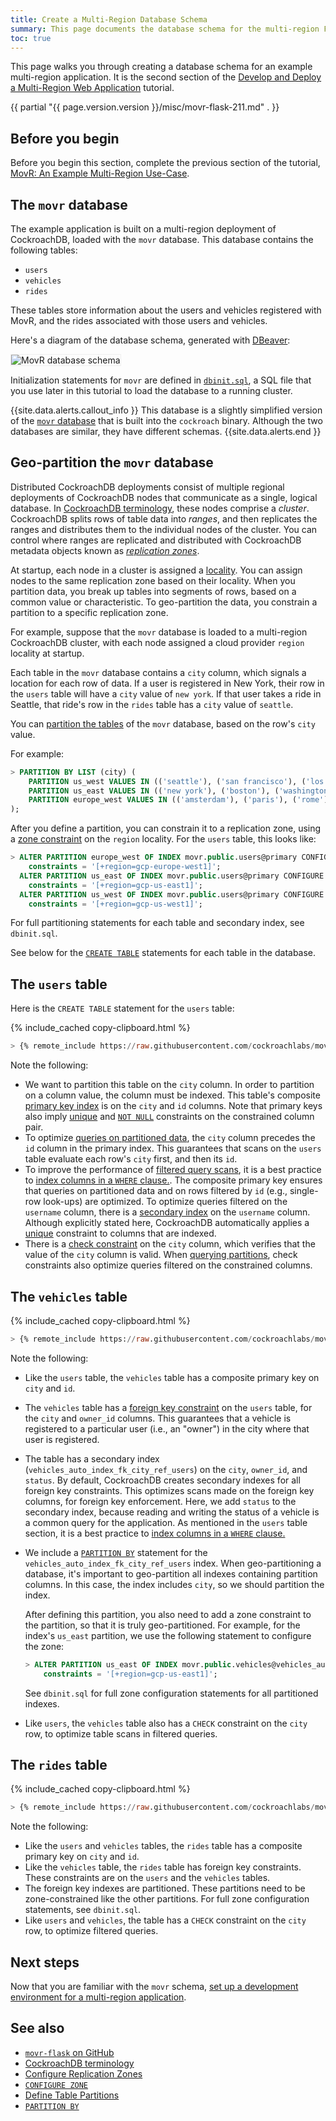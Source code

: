 ```yaml
---
title: Create a Multi-Region Database Schema
summary: This page documents the database schema for the multi-region Flask application built on CockroachDB.
toc: true
---
```


This page walks you through creating a database schema for an example multi-region application. It is the second section of the [Develop and Deploy a Multi-Region Web Application](multi-region-overview.html) tutorial.

{{ partial "{{ page.version.version }}/misc/movr-flask-211.md" . }}

## Before you begin

Before you begin this section, complete the previous section of the tutorial, [MovR: An Example Multi-Region Use-Case](multi-region-use-case.html).

## The `movr` database

The example application is built on a multi-region deployment of CockroachDB, loaded with the `movr` database. This database contains the following tables:

- `users`
- `vehicles`
- `rides`

These tables store information about the users and vehicles registered with MovR, and the rides associated with those users and vehicles.

Here's a diagram of the database schema, generated with [DBeaver](dbeaver.html):

<img src="{{ 'images/v20.2/movr_v2.png' | relative_url }}" alt="MovR database schema" style="border:1px solid #eee;max-width:100%" />

Initialization statements for `movr` are defined in [`dbinit.sql`](https://github.com/cockroachlabs/movr-flask/blob/v1.0/dbinit.sql), a SQL file that you use later in this tutorial to load the database to a running cluster.

{{site.data.alerts.callout_info }}
This database is a slightly simplified version of the [`movr` database](movr.html) that is built into the `cockroach` binary. Although the two databases are similar, they have different schemas.
{{site.data.alerts.end }}

## Geo-partition the `movr` database

Distributed CockroachDB deployments consist of multiple regional deployments of CockroachDB nodes that communicate as a single, logical database. In [CockroachDB terminology](architecture/overview.html#terms), these nodes comprise a *cluster*. CockroachDB splits rows of table data into *ranges*, and then replicates the ranges and distributes them to the individual nodes of the cluster. You can control where ranges are replicated and distributed with CockroachDB metadata objects known as [*replication zones*](configure-replication-zones.html).

At startup, each node in a cluster is assigned a [locality](cockroach-start.html#locality). You can assign nodes to the same replication zone based on their locality. When you partition data, you break up tables into segments of rows, based on a common value or characteristic. To geo-partition the data, you constrain a partition to a specific replication zone.

For example, suppose that the `movr` database is loaded to a multi-region CockroachDB cluster, with each node assigned a cloud provider `region` locality at startup.

Each table in the `movr` database contains a `city` column, which signals a location for each row of data. If a user is registered in New York, their row in the `users` table will have a `city` value of `new york`. If that user takes a ride in Seattle, that ride's row in the `rides` table has a `city` value of `seattle`.

You can [partition the tables](partition-by.html) of the `movr` database, based on the row's `city` value.

For example:

~~~ sql
> PARTITION BY LIST (city) (
    PARTITION us_west VALUES IN (('seattle'), ('san francisco'), ('los angeles')),
    PARTITION us_east VALUES IN (('new york'), ('boston'), ('washington dc')),
    PARTITION europe_west VALUES IN (('amsterdam'), ('paris'), ('rome'))
);
~~~

After you define a partition, you can constrain it to a replication zone, using a [zone constraint](configure-zone.html) on the `region` locality. For the `users` table, this looks like:

~~~ sql
> ALTER PARTITION europe_west OF INDEX movr.public.users@primary CONFIGURE ZONE USING
    constraints = '[+region=gcp-europe-west1]';
  ALTER PARTITION us_east OF INDEX movr.public.users@primary CONFIGURE ZONE USING
    constraints = '[+region=gcp-us-east1]';
  ALTER PARTITION us_west OF INDEX movr.public.users@primary CONFIGURE ZONE USING
    constraints = '[+region=gcp-us-west1]';
~~~

For full partitioning statements for each table and secondary index, see `dbinit.sql`.

See below for the [`CREATE TABLE`](create-table.html) statements for each table in the database.

## The `users` table

Here is the `CREATE TABLE` statement for the `users` table:

{% include_cached copy-clipboard.html %}
~~~ sql
> {% remote_include https://raw.githubusercontent.com/cockroachlabs/movr-flask/v1-doc-includes/dbinit.sql |-- START users |-- END users %}
~~~

Note the following:

- We want to partition this table on the `city` column. In order to partition on a column value, the column must be indexed. This table's composite [primary key index](primary-key.html) is on the `city` and `id` columns. Note that primary keys also imply [unique](unique.html) and [`NOT NULL`](not-null.html) constraints on the constrained column pair.
- To optimize [queries on partitioned data](partitioning.html#filtering-on-an-indexed-column), the `city` column precedes the `id` column in the primary index. This guarantees that scans on the `users` table evaluate each row's `city` first, and then its `id`.
- To improve the performance of [filtered query scans](select-clause.html#filter-rows), it is a best practice to [index columns in a `WHERE` clause.](indexes.html#best-practices). The composite primary key ensures that queries on partitioned data and on rows filtered by `id` (e.g., single-row look-ups) are optimized. To optimize queries filtered on the `username` column, there is a [secondary index](indexes.html) on the `username` column. Although explicitly stated here, CockroachDB automatically applies a [unique](unique.html) constraint to columns that are indexed.
- There is a [check constraint](check.html) on the `city` column, which verifies that the value of the `city` column is valid. When [querying partitions](partitioning.html#filtering-on-an-indexed-column), check constraints also optimize queries filtered on the constrained columns.

## The `vehicles` table

{% include_cached copy-clipboard.html %}
~~~ sql
> {% remote_include https://raw.githubusercontent.com/cockroachlabs/movr-flask/v1-doc-includes/dbinit.sql |-- START vehicles |-- END vehicles %}
~~~

Note the following:

- Like the `users` table, the `vehicles` table has a composite primary key on `city` and `id`.
- The `vehicles` table has a [foreign key constraint](foreign-key.html) on the `users` table, for the `city` and `owner_id` columns. This guarantees that a vehicle is registered to a particular user (i.e., an "owner") in the city where that user is registered.
- The table has a secondary index (`vehicles_auto_index_fk_city_ref_users`) on the `city`, `owner_id`, and `status`. By default, CockroachDB creates secondary indexes for all foreign key constraints. This optimizes scans made on the foreign key columns, for foreign key enforcement. Here, we add `status` to the secondary index, because reading and writing the status of a vehicle is a common query for the application. As mentioned in the `users` table section, it is a best practice to [index columns in a `WHERE` clause.](indexes.html#best-practices)
- We include a [`PARTITION BY`](partition-by.html) statement for the `vehicles_auto_index_fk_city_ref_users` index. When geo-partitioning a database, it's important to geo-partition all indexes containing partition columns. In this case, the index includes `city`, so we should partition the index.

    After defining this partition, you also need to add a zone constraint to the partition, so that it is truly geo-partitioned. For example, for the index's `us_east` partition, we use the following statement to configure the zone:

    ~~~ sql
    > ALTER PARTITION us_east OF INDEX movr.public.vehicles@vehicles_auto_index_fk_city_ref_users CONFIGURE ZONE USING
        constraints = '[+region=gcp-us-east1]';
    ~~~

    See `dbinit.sql` for full zone configuration statements for all partitioned indexes.

- Like `users`, the `vehicles` table also has a `CHECK` constraint on the `city` row, to optimize table scans in filtered queries.

## The `rides` table

{% include_cached copy-clipboard.html %}
~~~ sql
> {% remote_include https://raw.githubusercontent.com/cockroachlabs/movr-flask/v1-doc-includes/dbinit.sql |-- START rides |-- END rides %}
~~~

Note the following:

- Like the `users` and `vehicles` tables, the `rides` table has a composite primary key on `city` and `id`.
- Like the `vehicles` table, the `rides` table has foreign key constraints. These constraints are on the `users` and the `vehicles` tables.
- The foreign key indexes are partitioned. These partitions need to be zone-constrained like the other partitions. For full zone configuration statements, see `dbinit.sql`.
- Like `users` and `vehicles`, the table has a `CHECK` constraint on the `city` row, to optimize filtered queries.

## Next steps

Now that you are familiar with the `movr` schema, [set up a development environment for a multi-region application](multi-region-setup.html).

## See also

- [`movr-flask` on GitHub](https://github.com/cockroachlabs/movr-flask)
- [CockroachDB terminology](architecture/overview.html#terms)
- [Configure Replication Zones](configure-replication-zones.html)
- [`CONFIGURE ZONE`](configure-zone.html)
- [Define Table Partitions](partitioning.html)
- [`PARTITION BY`](partition-by.html)
